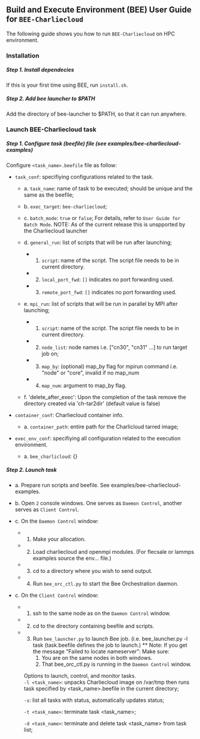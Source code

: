 ## Build and Execute Environment (BEE) User Guide for `BEE-Charliecloud`

The following guide shows you how to run `BEE-Charliecloud` on HPC environment.

### Installation
##### Step 1. Install dependecies
If this is your first time using BEE, run `install.sh`.

##### Step 2. Add bee launcher to $PATH
Add the directory of bee-launcher to $PATH, so that it can run anywhere.    

### Launch BEE-Charliecloud task

##### Step 1. Configure task (beefile) file (see examples/bee-charliecloud-examples)
Configure `<task_name>.beefile` file as follow:

* `task_conf`: specifiying configurations related to the task.
   * a. `task_name`: name of task to be executed; should be unique
         and the same as the beefile;

   * b. `exec_target`: `bee-charliecloud`;

   * c. `batch_mode`: `true` or `false`; For details, 
            refer to `User Guide for Batch Mode`.
            NOTE: As of the current release this is unspported by the Charliecloud launcher

   * d. `general_run`: list of scripts that will be run after launching;
     * 1. `script`: name of the script. The script file needs to be in current
            directory.
     * 2. `local_port_fwd`: `[]` indicates no port 
             forwarding used.
     * 3. `remote_port_fwd`: `[]` indicates no port forwarding used.

   * e. `mpi_run`: list of scripts that will be run in parallel by MPI after 
         launching;
     * 1. `script`: name of the script. The script file needs to be in current
            directory.
     * 2. `node_list`: node names i.e. ["cn30", "cn31" ...] to run target job on;
     * 3. `map_by`: (optional)
            map_by flag for mpirun command i.e. "node" or "core", invalid if 
            no map_num
     * 4. `map_num`:  argument to map_by flag.
   * f. 'delete_after_exec': Upon the completion of the task remove the directory created via 'ch-tar2dir' (default value is false)

* `container_conf`: Charliecloud container info.
  * a. `container_path`: entire path for the Charlicloud tarred image;

* `exec_env_conf`: specifiying all configuration related to the execution 
    environment.
  * a. `bee_charlicloud`: {}

##### Step 2. Launch task
* a. Prepare run scripts and beefile. See examples/bee-charliecloud-examples.

* b. Open `2` console windows. One serves as `Daemon Control`, another serves 
     as `Client Control`.

* c. On the `Daemon Control` window:
  * 1. Make your allocation.
  * 2. Load charliecloud and openmpi modules. 
         (For flecsale or lammps examples source the env... file.)
  * 3. cd to a directory where you wish to send output.
  * 4. Run `bee_orc_ctl.py` to start the Bee Orchestration daemon. 

* c. On the `Client Control` window:
  * 1. ssh to the same node as on the `Daemon Control` window.
  * 2. cd to the directory containing beefile and scripts. 
  * 3. Run `bee_launcher.py`  to launch Bee job. 
       (i.e. bee_launcher.py -l task (task.beefile defines the job to launch.)
       ** Note: If you get the message "Failed to locate nameserver":
          Make sure:
          1.  You are on the same nodes in both windows.
          2.  That bee_orc_ctl.py is running in the `Daemon Control` window.
 
      Options to launch, control, and monitor tasks.  
     `-l <task_name>`: unpacks Charliecloud image on /var/tmp then 
                       runs task specified by <task_name>.beefile 
                       in the current directory;

     `-s`: list all tasks with status, automatically updates status;

     `-t <task_name>`: terminate task <task_name>;

     `-d <task_name>`: terminate and delete task <task_name> from task list;   
